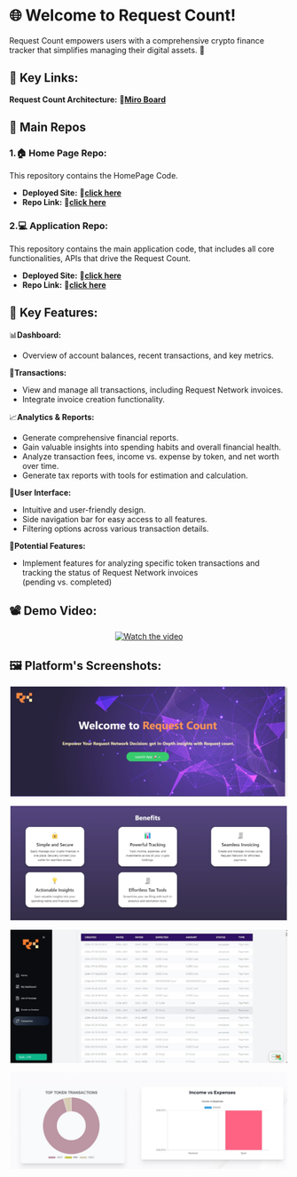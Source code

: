 # 🌐 Welcome to Request Count!

Request Count empowers users with a comprehensive crypto finance tracker that simplifies managing their digital assets. 🚀

## 🔗 Key Links:

**Request Count Architecture:** **🔗[Miro Board](https://miro.com/app/board/uXjVK20t42w=/?share_link_id=497392397803)**

## 📂 Main Repos

### 1.🏠 Home Page Repo:
This repository contains the HomePage Code.
- **Deployed Site:** **🔗[click here](https://request-count.vercel.app)**
- **Repo Link:**  **🔗[click here](https://github.com/RequestCount/request_count_home)**

### 2.💻 Application Repo:
This repository contains the main application code, that includes all core functionalities, APIs that drive the Request Count.
- **Deployed Site:**  **🔗[click here](https://app-request-count.vercel.app/)**
- **Repo Link:** **🔗[click here](https://github.com/RequestCount/request_count_app)**

## 🔑 Key Features:

📊**Dashboard:**
- Overview of account balances, recent transactions, and key metrics.

💸**Transactions:**
- View and manage all transactions, including Request Network invoices.
- Integrate invoice creation functionality.

📈**Analytics & Reports:**
- Generate comprehensive financial reports.
- Gain valuable insights into spending habits and overall financial health.
- Analyze transaction fees, income vs. expense by token, and net worth over time.
- Generate tax reports with tools for estimation and calculation.

🎨**User Interface:**
- Intuitive and user-friendly design.
- Side navigation bar for easy access to all features.
- Filtering options across various transaction details.

🌟**Potential Features:**
- Implement features for analyzing specific token transactions and tracking the status of Request Network invoices (pending vs. completed)

## 📽️ Demo Video:

<div align="center">
  <a href="https://youtu.be/nwrFYYUEdxg?si=dCYbbz0KSAt183_9">
    <img src="https://img.youtube.com/vi/nwrFYYUEdxg/0.jpg" alt="Watch the video">
  </a>
</div>

## 🖼️ Platform's Screenshots:

<p align="center">
  <img src="https://github.com/RequestCount/.github/blob/main/images/RC_HomePage.jpg" alt="Home Page" width="500">
</p>

<p align="center">
  <img src="https://github.com/RequestCount/.github/blob/main/images/RC_benefits.jpg" alt="Benefits" width="500">
</p>

<p align="center">
  <img src="https://github.com/RequestCount/.github/blob/main/images/RC_Transactions.jpg" alt="Transactions" width="500">
</p>

<p align="center">
  <img src="https://github.com/RequestCount/.github/blob/main/images/RC_Analytics.jpg" alt="Transactions" width="500">
</p>
